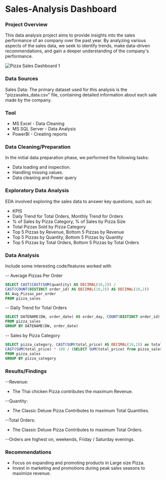 # Sales-Analysis Dashboard

### Project Overview
This data analysis project aims to provide insights into the sales performance of an company over the past year. By analyzing various aspects of the sales data, we seek to identify trends, make data-driven recommendations, and gain a deeper understanding of the company's performance.

![Pizza Sales Dashboard 1](https://github.com/Gayathrisaisakthi22/Sales-Analysis/assets/159177772/8f24bd62-1d64-462c-83c6-97f5dd43da08)




### Data Sources
Sales Data: The primary dataset used for this analysis is the "pizzasales_data.csv" file, containing detailed information about each sale made by the company.

### Tool
-  MS Excel - Data Cleaning
- MS SQL Server - Data Analysis
- PowerBI - Creating reports

### Data Cleaning/Preparation
In the initial data preparation phase, we performed the following tasks:

- Data loading and inspection.
- Handling missing values.
- Data cleaning and Power query

### Exploratory Data Analysis
EDA involved exploring the sales data to answer key questions, such as:
- KPIS
- Daily Trend for Total Orders, Monthly Trend for Orders
- % of Sales by Pizza Category, % of Sales by Pizza Size
- Total Pizzas Sold by Pizza Category
- Top 5 Pizzas by Revenue, Bottom 5 Pizzas by Revenue
- Top 5 Pizzas by Quantity, Bottom 5 Pizzas by Quantity
- Top 5 Pizzas by Total Orders, Bottom 5 Pizzas by Total Orders

### Data Analysis

Include some interesting code/features worked with


-- Average Pizzas Per Order
``` sql
SELECT CAST(CAST(SUM(quantity) AS DECIMAL(10,2)) / 
CAST(COUNT(DISTINCT order_id) AS DECIMAL(10,2)) AS DECIMAL(10,2))
AS Avg_Pizzas_per_order
FROM pizza_sales
```

-- Daily Trend for Total Orders
``` sql
SELECT DATENAME(DW, order_date) AS order_day, COUNT(DISTINCT order_id) AS total_orders 
FROM pizza_sales
GROUP BY DATENAME(DW, order_date)
```

-- Sales by Pizza Category
``` sql
SELECT pizza_category, CAST(SUM(total_price) AS DECIMAL(10,2)) as total_revenue,
CAST(SUM(total_price) * 100 / (SELECT SUM(total_price) from pizza_sales) AS DECIMAL(10,2)) AS PCT
FROM pizza_sales
GROUP BY pizza_category
```

### Results/Findings
--Revenue: 
- The Thai chicken Pizza contributes the maximum Revenue.
  
--Quantity: 
- The Classic Deluxe Pizza Contributes to maximum Total Quantities.
  
--Total Orders: 
- The Classic Deluxe Pizza Contributes to maximum Total Orders.

--Orders are highest on, weekends, Friday / Saturday evenings.

### Recommendations
- Focus on expanding and promoting products in Large size Pizza.
- Invest in marketing and promotions during peak sales seasons to maximize revenue.
  









